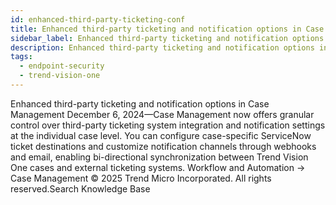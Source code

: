 ```yaml
---
id: enhanced-third-party-ticketing-conf
title: Enhanced third-party ticketing and notification options in Case Management
sidebar_label: Enhanced third-party ticketing and notification options in Case Management
description: Enhanced third-party ticketing and notification options in Case Management
tags:
  - endpoint-security
  - trend-vision-one
---
```


 Enhanced third-party ticketing and notification options in Case Management December 6, 2024—Case Management now offers granular control over third-party ticketing system integration and notification settings at the individual case level. You can configure case-specific ServiceNow ticket destinations and customize notification channels through webhooks and email, enabling bi-directional synchronization between Trend Vision One cases and external ticketing systems. Workflow and Automation → Case Management © 2025 Trend Micro Incorporated. All rights reserved.Search Knowledge Base